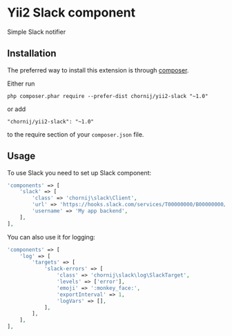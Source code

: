 Yii2 Slack component
====================
Simple Slack notifier

Installation
------------

The preferred way to install this extension is through [composer](http://getcomposer.org/download/).

Either run

```
php composer.phar require --prefer-dist chornij/yii2-slack "~1.0"
```

or add

```
"chornij/yii2-slack": "~1.0"
```

to the require section of your `composer.json` file.

Usage
-----
To use Slack you need to set up Slack component:
```php
'components' => [
    'slack' => [
        'class' => 'chornij\slack\Client',
        'url' => 'https://hooks.slack.com/services/T00000000/B00000000/PS0000000000000000000000',
        'username' => 'My app backend',
    ],
],
```

You can also use it for logging:
```php
'components' => [
    'log' => [
        'targets' => [
            'slack-errors' => [
                'class' => 'chornij\slack\log\SlackTarget',
                'levels' => ['error'],
                'emoji' => ':monkey_face:',
                'exportInterval' => 1,
                'logVars' => [],
            ],
        ],
    ],
],
```
